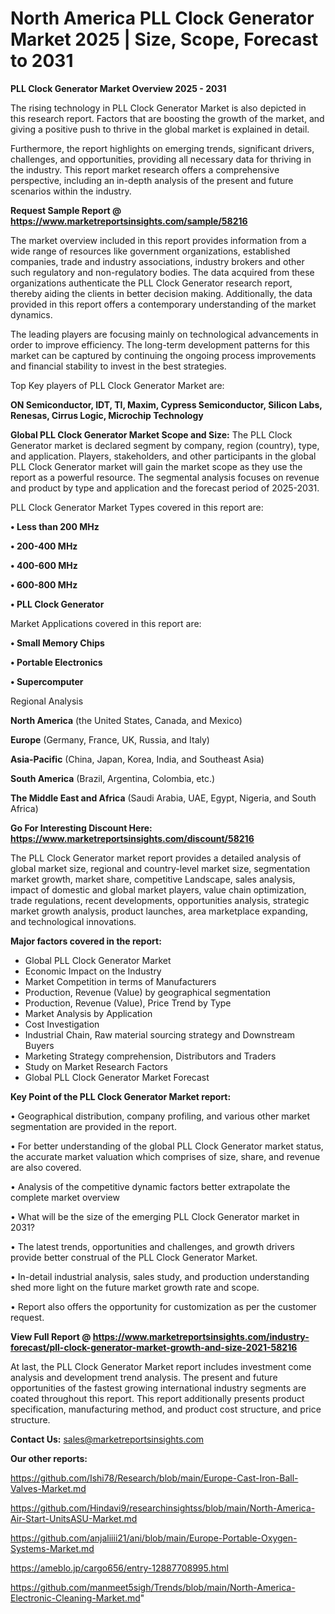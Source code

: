 # North America PLL Clock Generator Market 2025 | Size, Scope, Forecast to 2031

<Strong> PLL Clock Generator Market Overview 2025 - 2031</strong>

The rising technology in PLL Clock Generator Market is also depicted in this research report. Factors that are boosting the growth of the market, and giving a positive push to thrive in the global market is explained in detail.

Furthermore, the report highlights on emerging trends, significant drivers, challenges, and opportunities, providing all necessary data for thriving in the industry. This report market research offers a comprehensive perspective, including an in-depth analysis of the present and future scenarios within the industry.

<strong>Request Sample Report @ <a href=https://www.marketreportsinsights.com/sample/58216>https://www.marketreportsinsights.com/sample/58216</a></strong>

The market overview included in this report provides information from a wide range of resources like government organizations, established companies, trade and industry associations, industry brokers and other such regulatory and non-regulatory bodies. The data acquired from these organizations authenticate the PLL Clock Generator research report, thereby aiding the clients in better decision making. Additionally, the data provided in this report offers a contemporary understanding of the market dynamics.

The leading players are focusing mainly on technological advancements in order to improve efficiency. The long-term development patterns for this market can be captured by continuing the ongoing process improvements and financial stability to invest in the best strategies.

Top Key players of PLL Clock Generator Market are:

<strong>ON Semiconductor, IDT, TI, Maxim, Cypress Semiconductor, Silicon Labs, Renesas, Cirrus Logic, Microchip Technology</strong>

<strong><b>Global PLL Clock Generator Market Scope and Size:</b></strong>
The PLL Clock Generator market is declared segment by company, region (country), type, and application. Players, stakeholders, and other participants in the global PLL Clock Generator market will gain the market scope as they use the report as a powerful resource. The segmental analysis focuses on revenue and product by type and application and the forecast period of 2025-2031.

PLL Clock Generator Market Types covered in this report are:

<strong>• Less than 200 MHz

• 200-400 MHz

• 400-600 MHz

• 600-800 MHz

• PLL Clock Generator</strong>

Market Applications covered in this report are:

<strong>• Small Memory Chips

• Portable Electronics

• Supercomputer</strong> 

Regional Analysis

<strong>North America</strong> (the United States, Canada, and Mexico)

<strong>Europe</strong> (Germany, France, UK, Russia, and Italy)

<strong>Asia-Pacific</strong> (China, Japan, Korea, India, and Southeast Asia)

<strong>South America</strong> (Brazil, Argentina, Colombia, etc.)

<strong>The Middle East and Africa</strong> (Saudi Arabia, UAE, Egypt, Nigeria, and South Africa)

<strong>Go For Interesting Discount Here: <a href=https://www.marketreportsinsights.com/discount/58216>https://www.marketreportsinsights.com/discount/58216</a></strong>

The PLL Clock Generator market report provides a detailed analysis of global market size, regional and country-level market size, segmentation market growth, market share, competitive Landscape, sales analysis, impact of domestic and global market players, value chain optimization, trade regulations, recent developments, opportunities analysis, strategic market growth analysis, product launches, area marketplace expanding, and technological innovations.

<strong><b>Major factors covered in the report:</b></strong>
<ul>
  <li>Global PLL Clock Generator Market </li>
  <li>Economic Impact on the Industry</li>
  <li>Market Competition in terms of Manufacturers</li>
  <li>Production, Revenue (Value) by geographical segmentation</li>
  <li>Production, Revenue (Value), Price Trend by Type</li>
  <li>Market Analysis by Application</li>
  <li>Cost Investigation</li>
  <li>Industrial Chain, Raw material sourcing strategy and Downstream Buyers</li>
  <li>Marketing Strategy comprehension, Distributors and Traders</li>
  <li>Study on Market Research Factors</li>
  <li>Global PLL Clock Generator Market Forecast</li>
</ul>

<strong><b>Key Point of the PLL Clock Generator Market report:</b></strong>

• Geographical distribution, company profiling, and various other market segmentation are provided in the report.

• For better understanding of the global PLL Clock Generator market status, the accurate market valuation which comprises of size, share, and revenue are also covered.

• Analysis of the competitive dynamic factors better extrapolate the complete market overview

• What will be the size of the emerging PLL Clock Generator market in 2031?

• The latest trends, opportunities and challenges, and growth drivers provide better construal of the PLL Clock Generator Market.

• In-detail industrial analysis, sales study, and production understanding shed more light on the future market growth rate and scope.

• Report also offers the opportunity for customization as per the customer request.

<strong><b>View Full Report @ <a href=https://www.marketreportsinsights.com/industry-forecast/pll-clock-generator-market-growth-and-size-2021-58216>https://www.marketreportsinsights.com/industry-forecast/pll-clock-generator-market-growth-and-size-2021-58216</a></b></strong>


At last, the PLL Clock Generator Market report includes investment come analysis and development trend analysis. The present and future opportunities of the fastest growing international industry segments are coated throughout this report. This report additionally presents product specification, manufacturing method, and product cost structure, and price structure.

<strong>Contact Us:</strong>
sales@marketreportsinsights.com

<strong>Our other reports:</strong>

<a href=https://github.com/Ishi78/Research/blob/main/Europe-Cast-Iron-Ball-Valves-Market.md>https://github.com/Ishi78/Research/blob/main/Europe-Cast-Iron-Ball-Valves-Market.md</a>

<a href=https://github.com/Hindavi9/researchinsightss/blob/main/North-America-Air-Start-UnitsASU-Market.md>https://github.com/Hindavi9/researchinsightss/blob/main/North-America-Air-Start-UnitsASU-Market.md</a>

<a href=https://github.com/anjaliiii21/ani/blob/main/Europe-Portable-Oxygen-Systems-Market.md>https://github.com/anjaliiii21/ani/blob/main/Europe-Portable-Oxygen-Systems-Market.md</a>

<a href=https://ameblo.jp/cargo656/entry-12887708995.html>https://ameblo.jp/cargo656/entry-12887708995.html</a>

<a href=https://github.com/manmeet5sigh/Trends/blob/main/North-America-Electronic-Cleaning-Market.md>https://github.com/manmeet5sigh/Trends/blob/main/North-America-Electronic-Cleaning-Market.md</a>"
